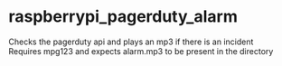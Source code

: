 # raspberrypi_pagerduty_alarm
Checks the pagerduty api and plays an mp3 if there is an incident<br>
Requires mpg123 and expects alarm.mp3 to be present in the directory
